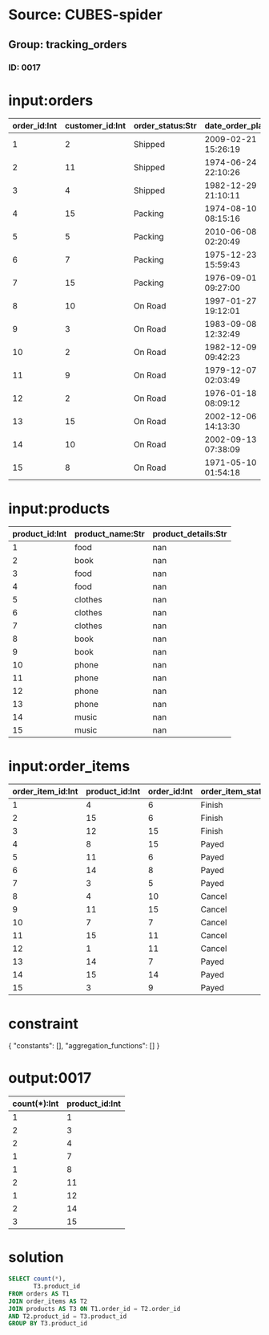 # Source: CUBES-spider
## Group: tracking_orders
### ID: 0017

# input:orders

| order_id:Int | customer_id:Int | order_status:Str | date_order_placed:Str | order_details:Str |
|---|---|---|---|---|
| 1 | 2 | Shipped | 2009-02-21 15:26:19 | nan |
| 2 | 11 | Shipped | 1974-06-24 22:10:26 | nan |
| 3 | 4 | Shipped | 1982-12-29 21:10:11 | nan |
| 4 | 15 | Packing | 1974-08-10 08:15:16 | nan |
| 5 | 5 | Packing | 2010-06-08 02:20:49 | nan |
| 6 | 7 | Packing | 1975-12-23 15:59:43 | nan |
| 7 | 15 | Packing | 1976-09-01 09:27:00 | nan |
| 8 | 10 | On Road | 1997-01-27 19:12:01 | nan |
| 9 | 3 | On Road | 1983-09-08 12:32:49 | nan |
| 10 | 2 | On Road | 1982-12-09 09:42:23 | nan |
| 11 | 9 | On Road | 1979-12-07 02:03:49 | nan |
| 12 | 2 | On Road | 1976-01-18 08:09:12 | nan |
| 13 | 15 | On Road | 2002-12-06 14:13:30 | nan |
| 14 | 10 | On Road | 2002-09-13 07:38:09 | nan |
| 15 | 8 | On Road | 1971-05-10 01:54:18 | nan |

# input:products

| product_id:Int | product_name:Str | product_details:Str |
|---|---|---|
| 1 | food | nan |
| 2 | book | nan |
| 3 | food | nan |
| 4 | food | nan |
| 5 | clothes | nan |
| 6 | clothes | nan |
| 7 | clothes | nan |
| 8 | book | nan |
| 9 | book | nan |
| 10 | phone | nan |
| 11 | phone | nan |
| 12 | phone | nan |
| 13 | phone | nan |
| 14 | music | nan |
| 15 | music | nan |

# input:order_items

| order_item_id:Int | product_id:Int | order_id:Int | order_item_status:Str | order_item_details:Str |
|---|---|---|---|---|
| 1 | 4 | 6 | Finish | nan |
| 2 | 15 | 6 | Finish | nan |
| 3 | 12 | 15 | Finish | nan |
| 4 | 8 | 15 | Payed | nan |
| 5 | 11 | 6 | Payed | nan |
| 6 | 14 | 8 | Payed | nan |
| 7 | 3 | 5 | Payed | nan |
| 8 | 4 | 10 | Cancel | nan |
| 9 | 11 | 15 | Cancel | nan |
| 10 | 7 | 7 | Cancel | nan |
| 11 | 15 | 11 | Cancel | nan |
| 12 | 1 | 11 | Cancel | nan |
| 13 | 14 | 7 | Payed | nan |
| 14 | 15 | 14 | Payed | nan |
| 15 | 3 | 9 | Payed | nan |

# constraint

{
  "constants": [],
  "aggregation_functions": []
}

# output:0017

| count(*):Int | product_id:Int |
|---|---|
| 1 | 1 |
| 2 | 3 |
| 2 | 4 |
| 1 | 7 |
| 1 | 8 |
| 2 | 11 |
| 1 | 12 |
| 2 | 14 |
| 3 | 15 |

# solution

```sql
SELECT count(*),
       T3.product_id
FROM orders AS T1
JOIN order_items AS T2
JOIN products AS T3 ON T1.order_id = T2.order_id
AND T2.product_id = T3.product_id
GROUP BY T3.product_id
```
